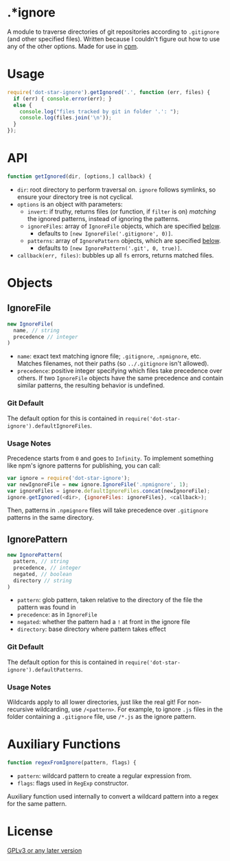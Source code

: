 .*ignore
=======

A module to traverse directories of git repositories according to `.gitignore` (and other specified files). Written because I couldn't figure out how to use any of the other options. Made for use in [cpm](https://github.com/cosmicexplorer/cpm).

# Usage
```javascript
require('dot-star-ignore').getIgnored('.', function (err, files) {
  if (err) { console.error(err); }
  else {
    console.log("files tracked by git in folder '.': ");
    console.log(files.join('\n'));
  }
});
```

# API
```javascript
function getIgnored(dir, [options,] callback) {
```

- `dir`: root directory to perform traversal on. `ignore` follows symlinks, so ensure your directory tree is not cyclical.
- `options` is an object with parameters:
  - `invert`: if truthy, returns files (or function, if `filter` is on) *matching* the ignored patterns, instead of ignoring the patterns.
  - `ignoreFiles`: array of `IgnoreFile` objects, which are specified [below](#ignorefile).
    - defaults to `[new IgnoreFile('.gitignore', 0)]`.
  - `patterns`: array of `IgnorePattern` objects, which are specified [below](#ignorepattern).
    - defaults to `[new IgnorePattern('.git', 0, true)]`.
- `callback(err, files)`: bubbles up all `fs` errors, returns matched files.

# Objects

## IgnoreFile

```javascript
new IgnoreFile(
  name, // string
  precedence // integer
)
```

- `name`: exact text matching ignore file; `.gitignore`, `.npmignore`, etc. Matches filenames, not their paths (so `../.gitignore` isn't allowed).
- `precedence`: positive integer specifying which files take precedence over others. If two `IgnoreFile` objects have the same precedence and contain similar patterns, the resulting behavior is undefined.

### Git Default

The default option for this is contained in `require('dot-star-ignore').defaultIgnoreFiles`.

### Usage Notes

Precedence starts from `0` and goes to `Infinity`. To implement something like npm's ignore patterns for publishing, you can call:

```javascript
var ignore = require('dot-star-ignore');
var newIgnoreFile = new ignore.IgnoreFile('.npmignore', 1);
var ignoreFiles = ignore.defaultIgnoreFiles.concat(newIgnoreFile);
ignore.getIgnored(<dir>, {ignoreFiles: ignoreFiles}, <callback>);
```

Then, patterns in `.npmignore` files will take precedence over `.gitignore` patterns in the same directory.

## IgnorePattern

```javascript
new IgnorePattern(
  pattern, // string
  precedence, // integer
  negated, // boolean
  directory // string
)
```

- `pattern`: glob pattern, taken relative to the directory of the file the pattern was found in
- `precedence`: as in `IgnoreFile`
- `negated`: whether the pattern had a `!` at front in the ignore file
- `directory`: base directory where pattern takes effect

### Git Default

The default option for this is contained in `require('dot-star-ignore').defaultPatterns`.

### Usage Notes

Wildcards apply to all lower directories, just like the real git! For non-recursive wildcarding, use `/<pattern>`. For example, to ignore `.js` files in the folder containing a `.gitignore` file, use `/*.js` as the ignore pattern.

# Auxiliary Functions

```javascript
function regexFromIgnore(pattern, flags) {
```

- `pattern`: wildcard pattern to create a regular expression from.
- `flags`: flags used in `RegExp` constructor.

Auxiliary function used internally to convert a wildcard pattern into a regex for the same pattern.

# License

[GPLv3 or any later version](GPL.md)
